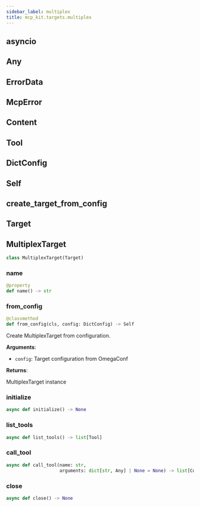```yaml
---
sidebar_label: multiplex
title: mcp_kit.targets.multiplex
---
```


## asyncio

## Any

## ErrorData

## McpError

## Content

## Tool

## DictConfig

## Self

## create\_target\_from\_config

## Target

## MultiplexTarget

```python
class MultiplexTarget(Target)
```

### name

```python
@property
def name() -> str
```

### from\_config

```python
@classmethod
def from_config(cls, config: DictConfig) -> Self
```

Create MultiplexTarget from configuration.

**Arguments**:

- `config`: Target configuration from OmegaConf

**Returns**:

MultiplexTarget instance

### initialize

```python
async def initialize() -> None
```

### list\_tools

```python
async def list_tools() -> list[Tool]
```

### call\_tool

```python
async def call_tool(name: str,
                    arguments: dict[str, Any] | None = None) -> list[Content]
```

### close

```python
async def close() -> None
```

